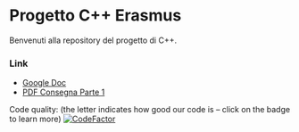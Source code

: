# Progetto C++ Erasmus

Benvenuti alla repository del progetto di C++.

### Link
* [Google Doc](https://docs.google.com/document/d/1lK_XaMyW2ueb_fW1es2GcvaVTfPtHszq2pkaH7ysMyU/edit)
* [PDF Consegna Parte 1](https://github.com/csr/ProjectSoftwareEngineering/blob/master/CONSEGNA%20PARTE%201.pdf)

Code quality: (the letter indicates how good our code is – click on the badge to learn more)
[![CodeFactor](https://www.codefactor.io/repository/github/csr/projectsoftwareengineering/badge?s=61f88556f91dae69de5f6c108a9bbfec62955df8)](https://www.codefactor.io/repository/github/csr/projectsoftwareengineering)

